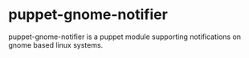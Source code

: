 # puppet-gnome-notifier
puppet-gnome-notifier is a puppet module supporting notifications on gnome based linux systems.
